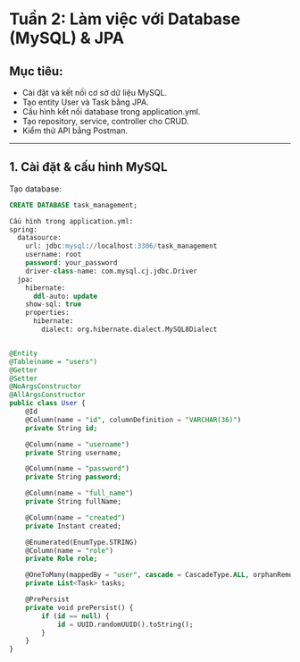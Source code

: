 # Tuần 2: Làm việc với Database (MySQL) & JPA

## Mục tiêu:
- Cài đặt và kết nối cơ sở dữ liệu MySQL.
- Tạo entity User và Task bằng JPA.
- Cấu hình kết nối database trong application.yml.
- Tạo repository, service, controller cho CRUD.
- Kiểm thử API bằng Postman.

---

## 1. Cài đặt & cấu hình MySQL

Tạo database:
```sql
CREATE DATABASE task_management;

Cấu hình trong application.yml:
spring:
  datasource:
    url: jdbc:mysql://localhost:3306/task_management
    username: root
    password: your_password
    driver-class-name: com.mysql.cj.jdbc.Driver
  jpa:
    hibernate:
      ddl-auto: update
    show-sql: true
    properties:
      hibernate:
        dialect: org.hibernate.dialect.MySQL8Dialect


@Entity
@Table(name = "users")
@Getter
@Setter
@NoArgsConstructor
@AllArgsConstructor
public class User {
    @Id
    @Column(name = "id", columnDefinition = "VARCHAR(36)")
    private String id;

    @Column(name = "username")
    private String username;

    @Column(name = "password")
    private String password;

    @Column(name = "full_name")
    private String fullName;

    @Column(name = "created")
    private Instant created;

    @Enumerated(EnumType.STRING)
    @Column(name = "role")
    private Role role;

    @OneToMany(mappedBy = "user", cascade = CascadeType.ALL, orphanRemoval = true)
    private List<Task> tasks;

    @PrePersist
    private void prePersist() {
        if (id == null) {
            id = UUID.randomUUID().toString();
        }
    }
}
